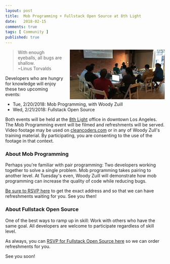 ```yaml
---
layout: post
title:  Mob Programming + Fullstack Open Source at 8th Light
date:   2018-02-15
comments: true
tags: [ Community ]
published: true
---
```


<img style="margin-left:20px" src="/images/mob_programming.jpg" width="300" align="right" alt="Mob Programming - 8th Light - Woody Zull" title="Mob Programming - 8th Light - Woody Zull">

>With enough eyeballs, all bugs are shallow.<br/>~Linus Torvalds

Developers who are hungry for knowledge will enjoy these two upcoming events:

* Tue, 2/20/2018: Mob Programming, with Woody Zuill
* Wed, 2/21/2018: Fullstack Open Source

Both events will be held at the [8th Light](http://8thlight.com) office in downtown Los Angeles. The Mob Programming event will be filmed and refreshments will be served. Video footage may be used on [cleancoders.com](http://cleancoders.com) or in any of Woody Zull's training material. By participating, you are consenting to the use of the footage in that context.

<!--more-->

### About Mob Programming
Perhaps you're familiar with pair programming: Two developers working together to solve a single problem. Mob programming takes pairing to another level. At Tuesday's even, Woody Zuill will demonstrate how mob programming can increase the quality of code while reducing bugs.

[Be sure to RSVP here](https://www.meetup.com/LA-Software-Craftsmanship/events/247787129/) to get the exact address and so that we can have refreshments waiting for you. See you then!

### About Fullstack Open Source

One of the best ways to ramp up in skill: Work with others who have the same goal. All developers are welcome to participate regardless of skill level.

As always, you can [RSVP for Fullstack Open Source here](https://www.meetup.com/la-fullstack/events/xnkccpyxdbcc/) so we can order refreshments for you.

See you soon!
